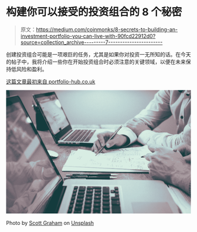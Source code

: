 # 构建你可以接受的投资组合的 8 个秘密

> 原文：<https://medium.com/coinmonks/8-secrets-to-building-an-investment-portfolio-you-can-live-with-90fcd22912d0?source=collection_archive---------7----------------------->

创建投资组合可能是一项艰巨的任务，尤其是如果你对投资一无所知的话。在今天的帖子中，我将介绍一些你在开始投资组合时必须注意的关键领域，以便在未来保持低风险和盈利。

[这篇文章最初来自 portfolio-hub.co.uk](http://www.portfolio-hub.co.uk/)

![](img/73af5f420038362a36191dbe5cd0e7f0.png)

Photo by [Scott Graham](https://unsplash.com/@homajob?utm_source=medium&utm_medium=referral) on [Unsplash](https://unsplash.com?utm_source=medium&utm_medium=referral)
